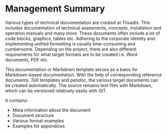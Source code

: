 # Management Summary

Various types of technical documentation are created at Trivadis. This includes
documentation of technical assesments, concepts, installation and operation
manuals and many more. These documents often include a lot of code blocks,
graphics, tables etc. Adhering to the corporate identity and implementing unified
formatting is usually time-consuming and cumbersome. Depending on the project,
there are also different requirements for what target formats are to be created
i.e. Word documents, PDF etc.

This documentation or Markdown template serves as a basis for Markdown-based
documentation. With the help of corresponding reference documents, *TeX*
templates and *pandoc*, the various target documents can be created automatically.
The source remains text files with Markdown, which can be versioned relatively
easily with GIT.

It contains:

- Meta information about the document
- Document structure
- Various format examples
- Examples for appendices
